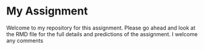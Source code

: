 # My Assignment
Welcome to my repository for this assignment. Please go ahead and look at the RMD file for the full details and predictions of the assignment. I welcome any comments
